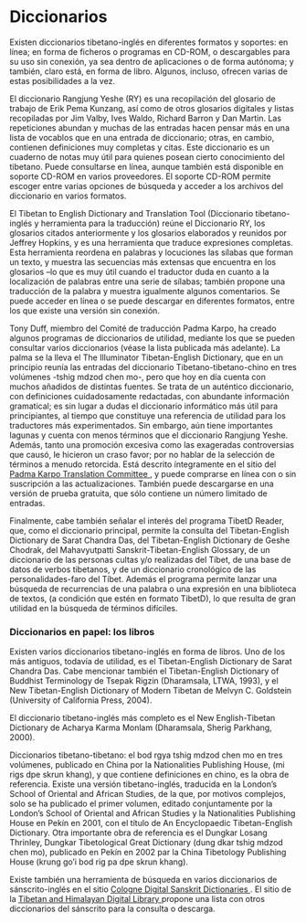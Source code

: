 #  Diccionarios 

Existen diccionarios tibetano-inglés en diferentes formatos y soportes: en línea; en forma de ficheros o programas en CD-ROM, o descargables para su uso sin conexión, ya sea dentro de aplicaciones o de forma autónoma; y también, claro está, en forma de libro. Algunos, incluso, ofrecen varias de estas posibilidades a la vez. 

El diccionario Rangjung Yeshe (RY) es una recopilación del glosario de trabajo de Erik Pema Kunzang, así como de otros glosarios digitales y listas recopiladas por Jim Valby, Ives Waldo, Richard Barron y Dan Martin. Las repeticiones abundan y muchas de las entradas hacen pensar más en una lista de vocablos que en una entrada de diccionario; otras, en cambio, contienen definiciones muy completas y citas. Este diccionario es un cuaderno de notas muy útil para quienes posean cierto conocimiento del tibetano. Puede consultarse en línea, aunque también está disponible en soporte CD-ROM en varios proveedores. El soporte CD-ROM permite escoger entre varias opciones de búsqueda y acceder a los archivos del diccionario en varios formatos. 

El Tibetan to English Dictionary and Translation Tool (Diccionario tibetano-inglés y herramienta para la traducción) reúne el Diccionario RY, los glosarios citados anteriormente y los glosarios elaborados y reunidos por Jeffrey Hopkins, y es una herramienta que traduce expresiones completas. Esta herramienta reordena en palabras y locuciones las sílabas que forman un texto, y muestra las secuencias más extensas que encuentra en los glosarios –lo que es muy útil cuando el traductor duda en cuanto a la localización de palabras entre una serie de sílabas; también propone una traducción de la palabra y muestra igualmente algunos comentarios. Se puede acceder en línea o se puede descargar en diferentes formatos, entre los que existe una versión sin conexión. 

Tony Duff, miembro del Comité de traducción Padma Karpo, ha creado algunos programas de diccionarios de utilidad, mediante los que se pueden consultar varios diccionarios (véase la lista publicada más adelante). La palma se la lleva el The Illuminator Tibetan-English Dictionary, que en un principio reunía las entradas del diccionario Tibetano-tibetano-chino en tres volúmenes -tshig mdzod chen mo-, pero que hoy en día cuenta con muchos añadidos de distintas fuentes. Se trata de un auténtico diccionario, con definiciones cuidadosamente redactadas, con abundante información gramatical; es sin lugar a dudas el diccionario informático más útil para principiantes, al tiempo que constituye una referencia de utilidad para los traductores más experimentados. Sin embargo, aún tiene importantes lagunas y cuenta con menos términos que el diccionario Rangjung Yeshe. Además, tanto una promoción excesiva como las exageradas controversias que causó, le hicieron un craso favor; por no hablar de la selección de términos a menudo retorcida. Está descrito íntegramente en el sitio del [ Padma Karpo Translation Committee ](http://www.tibet.dk/pktc/tibddiction.htm#Illuminator) , y puede comprarse en línea con o sin suscripción a las actualizaciones. También puede descargarse en una versión de prueba gratuita, que sólo contiene un número limitado de entradas. 

Finalmente, cabe también señalar el interés del programa TibetD Reader, que, como el diccionario principal, permite la consulta del Tibetan-English Dictionary de Sarat Chandra Das, del Tibetan-English Dictionary de Geshe Chodrak, del Mahavyutpatti Sanskrit-Tibetan-English Glossary, de un diccionario de las personas cultas y/o realizadas del Tíbet, de una base de datos de verbos tibetanos, y de un diccionario cronológico de las personalidades-faro del Tíbet. Además el programa permite lanzar una búsqueda de recurrencias de una palabra o una expresión en una biblioteca de textos, (a condición que estén en formato TibetD), lo que resulta de gran utilidad en la búsqueda de términos difíciles. 

###  Diccionarios en papel: los libros 

Existen varios diccionarios tibetano-inglés en forma de libros. Uno de los más antiguos, todavía de utilidad, es el Tibetan-English Dictionary de Sarat Chandra Das. Cabe mencionar también el Tibetan-English Dictionary of Buddhist Terminology de Tsepak Rigzin (Dharamsala, LTWA, 1993), y el New Tibetan-English Dictionary of Modern Tibetan de Melvyn C. Goldstein (University of California Press, 2004). 

El diccionario tibetano-inglés más completo es el New English-Tibetan Dictionary de Acharya Karma Monlam (Dharamsala, Sherig Parkhang, 2000). 

Diccionarios tibetano-tibetano: el bod rgya tshig mdzod chen mo en tres volúmenes, publicado en China por la Nationalities Publishing House, (mi rigs dpe skrun khang), y que contiene definiciones en chino, es la obra de referencia. Existe una versión tibetano-inglés, traducida en la London’s School of Oriental and African Studies, de la que, por motivos complejos, solo se ha publicado el primer volumen, editado conjuntamente por la London’s School of Oriental and African Studies y la Nationalities Publishing House en Pekín en 2001, con el título de An Encyclopaedic Tibetan-English Dictionary. Otra importante obra de referencia es el Dungkar Losang Thrinley, Dungkar Tibetological Great Dictionary (dung dkar tshig mdzod chen mo), publicado en Pekín en 2002 par la China Tibetology Publishing House (krung go’i bod rig pa dpe skrun khang). 

Existe también una herramienta de búsqueda en varios diccionarios de sánscrito-inglés en el sitio [ Cologne Digital Sanskrit Dictionaries ](http://www.sanskrit-lexicon.uni-koeln.de/scans/MWScan/tamil/index.html) . El sitio de la [ Tibetan and Himalayan Digital Library ](http://www.thlib.org/) propone una lista con otros diccionarios del sánscrito para la consulta o descarga. 
